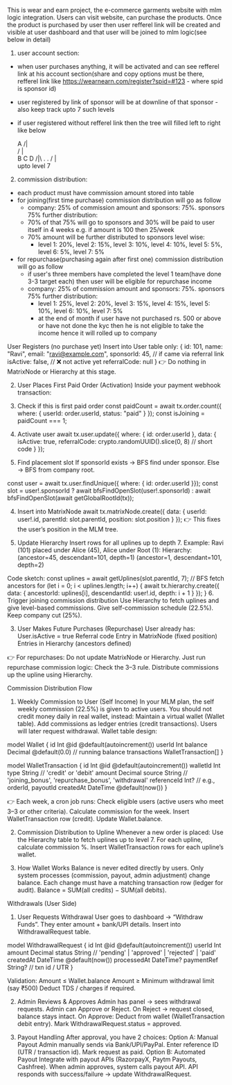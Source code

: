 This is wear and earn project, the e-commerce garments website with mlm logic integration. Users can visit website, can purchase the products. Once the product is purchased by user then user refferel link will be created and visible at user dashboard and that user will be joined to mlm logic(see below in detail)

1. user account section: 
  - when user purchases anything, it will be activated and can see refferel link at his account section(share and copy options must be there, refferel link like https://wearnearn.com/register?spid=#123 - where spid is sponsor id)
  - user registered by link of sponsor will be at downline of that sponsor - also keep track upto 7 such levels
  - if user registered without refferel link then the tree will filled left to right like below

       A
      /|\
     / | \
    B  C  D
   /|\ .  .
  / | \
upto level 7


2. commission distribution:
  - each product must have commission amount stored into table
  - for joining(first time purchase) commission distribution will go as follow
    - company: 25% of commission amount and sponsors: 75%. sponsors 75% further distribution:
    - 70% of that 75% will go to sponsors and 30% will be paid to user itself in 4 weeks e.g. if amount is 100 then 25/week
    - 70% amount will be further distributed to sponsors level wise:
      - level 1: 20%, level 2: 15%, level 3: 10%, level 4: 10%, level 5: 5%, level 6: 5%, level 7: 5%
  - for repurchase(purchasing again after first one) commission distribution will go as follow
    - if user's three members have completed the level 1 team(have done 3-3 target each) then user will be eligible for repurchase income
    - company: 25% of commission amount and sponsors: 75%. sponsors 75% further distribution:
      - level 1: 25%, level 2: 20%, level 3: 15%, level 4: 15%, level 5: 10%, level 6: 10%, level 7: 5%
      - at the end of month if user have not purchased rs. 500 or above or have not done the kyc then he is not eligible to take the income hence it will rolled up to company



User Registers (no purchase yet)
Insert into User table only:
{
  id: 101,
  name: "Ravi",
  email: "ravi@example.com",
  sponsorId: 45,   // if came via referral link
  isActive: false, // ❌ not active yet
  referralCode: null
}
👉 Do nothing in MatrixNode or Hierarchy at this stage.

2. User Places First Paid Order (Activation)
Inside your payment webhook transaction:
1. Check if this is first paid order
  const paidCount = await tx.order.count({
    where: { userId: order.userId, status: "paid" }
  });
  const isJoining = paidCount === 1;

2. Activate user
  await tx.user.update({
    where: { id: order.userId },
    data: {
      isActive: true,
      referralCode: crypto.randomUUID().slice(0, 8) // short code
    }
  });

3. Find placement slot
  If sponsorId exists → BFS find under sponsor.
  Else → BFS from company root.

  const user = await tx.user.findUnique({ where: { id: order.userId }});
  const slot = user!.sponsorId
    ? await bfsFindOpenSlot(user!.sponsorId)
    : await bfsFindOpenSlot(await getGlobalRootId(tx));

4. Insert into MatrixNode
  await tx.matrixNode.create({
    data: {
      userId: user!.id,
      parentId: slot.parentId,
      position: slot.position
    }
  });
👉 This fixes the user’s position in the MLM tree.

5. Update Hierarchy
  Insert rows for all uplines up to depth 7.
  Example: Ravi (101) placed under Alice (45), Alice under Root (1):
  Hierarchy:
  (ancestor=45, descendant=101, depth=1)
  (ancestor=1, descendant=101, depth=2)

  Code sketch:
  const uplines = await getUplines(slot.parentId, 7); // BFS fetch ancestors
  for (let i = 0; i < uplines.length; i++) {
    await tx.hierarchy.create({
      data: {
        ancestorId: uplines[i],
        descendantId: user!.id,
        depth: i + 1
      }
    });
  }
6. Trigger joining commission distribution
  Use Hierarchy to fetch uplines and give level-based commissions.
  Give self-commission schedule (22.5%).
  Keep company cut (25%).

3. User Makes Future Purchases (Repurchase)
  User already has:
    User.isActive = true
    Referral code
    Entry in MatrixNode (fixed position)
    Entries in Hierarchy (ancestors defined)

👉 For repurchases:
  Do not update MatrixNode or Hierarchy.
  Just run repurchase commission logic:
  Check the 3–3 rule.
  Distribute commissions up the upline using Hierarchy.



Commission Distribution Flow
1. Weekly Commission to User (Self Income)
  In your MLM plan, the self weekly commission (22.5%) is given to active users.
  You should not credit money daily in real wallet, instead:
  Maintain a virtual wallet (Wallet table).
  Add commissions as ledger entries (credit transactions).
  Users will later request withdrawal.
  Wallet table design:
  
  model Wallet {
    id          Int      @id @default(autoincrement())
    userId      Int
    balance     Decimal  @default(0.0) // running balance
    transactions WalletTransaction[]
  }

  model WalletTransaction {
    id          Int      @id @default(autoincrement())
    walletId    Int
    type        String   // 'credit' or 'debit'
    amount      Decimal
    source      String   // 'joining_bonus', 'repurchase_bonus', 'withdrawal'
    referenceId Int?     // e.g., orderId, payoutId
    createdAt   DateTime @default(now())
  }

👉 Each week, a cron job runs:
  Check eligible users (active users who meet 3–3 or other criteria).
  Calculate commission for the week.
  Insert WalletTransaction row (credit).
  Update Wallet.balance.

2. Commission Distribution to Upline
Whenever a new order is placed:
  Use the Hierarchy table to fetch uplines up to level 7.
  For each upline, calculate commission %.
  Insert WalletTransaction rows for each upline’s wallet.

3. How Wallet Works
  Balance is never edited directly by users.
  Only system processes (commission, payout, admin adjustment) change balance.
  Each change must have a matching transaction row (ledger for audit).
  Balance = SUM(all credits) − SUM(all debits).




Withdrawals (User Side)
1. User Requests Withdrawal
  User goes to dashboard → “Withdraw Funds”.
  They enter amount + bank/UPI details.
  Insert into WithdrawalRequest table.

  model WithdrawalRequest {
    id          Int       @id @default(autoincrement())
    userId      Int
    amount      Decimal
    status      String    // 'pending' | 'approved' | 'rejected' | 'paid'
    createdAt   DateTime  @default(now())
    processedAt DateTime?
    paymentRef  String?   // txn id / UTR
  }

  Validation:
    Amount ≤ Wallet.balance
    Amount ≥ Minimum withdrawal limit (say ₹500)
    Deduct TDS / charges if required.

2. Admin Reviews & Approves
  Admin has panel → sees withdrawal requests.
  Admin can Approve or Reject.
  On Reject → request closed, balance stays intact.
  On Approve:
    Deduct from wallet (WalletTransaction debit entry).
    Mark WithdrawalRequest.status = approved.

3. Payout Handling
After approval, you have 2 choices:
Option A: Manual Payout
  Admin manually sends via Bank/UPI/PayPal.
  Enter reference ID (UTR / transaction id).
  Mark request as paid.
Option B: Automated Payout
  Integrate with payout APIs (RazorpayX, Paytm Payouts, Cashfree).
  When admin approves, system calls payout API.
  API responds with success/failure → update WithdrawalRequest.